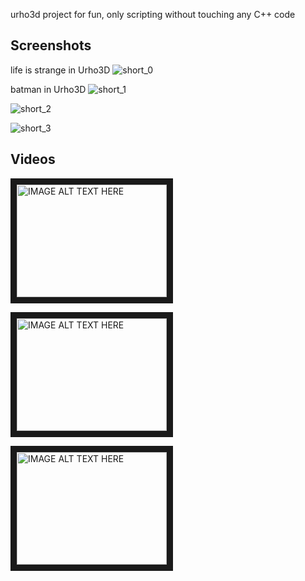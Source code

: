 urho3d project for fun, only scripting without touching any C++ code

## Screenshots

life is strange in Urho3D
![short_0](https://raw.githubusercontent.com/299299/Test/master/shot/lis.png)

batman in Urho3D
![short_1](https://raw.githubusercontent.com/299299/Test/master/shot/batman_1.png)

![short_2](https://raw.githubusercontent.com/299299/Test/master/shot/batman_2.png)

![short_3](https://raw.githubusercontent.com/299299/Test/master/shot/batman_3.png)


## Videos

<a href="http://www.youtube.com/watch?feature=player_embedded&v=zdj2sudU4jE
" target="_blank"><img src="http://img.youtube.com/vi/zdj2sudU4jE/0.jpg"
alt="IMAGE ALT TEXT HERE" width="240" height="180" border="10" /></a>

<a href="http://www.youtube.com/watch?feature=player_embedded&v=xgiY7e7Rldc
" target="_blank"><img src="http://img.youtube.com/vi/xgiY7e7Rldc/0.jpg"
alt="IMAGE ALT TEXT HERE" width="240" height="180" border="10" /></a>

<a href="http://www.youtube.com/watch?feature=player_embedded&v=RbymrZ5mAuM
" target="_blank"><img src="http://img.youtube.com/vi/RbymrZ5mAuM/0.jpg"
alt="IMAGE ALT TEXT HERE" width="240" height="180" border="10" /></a>
